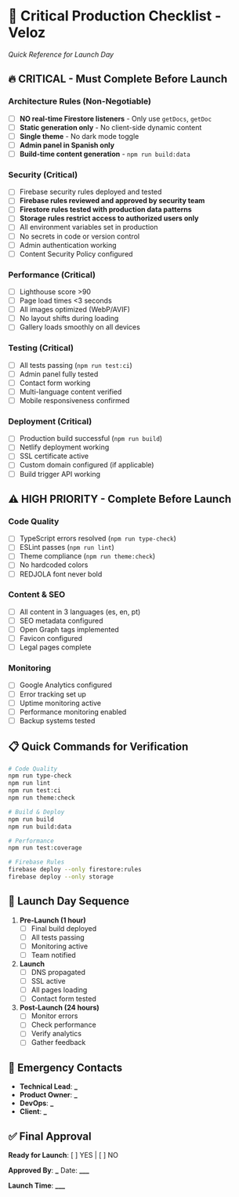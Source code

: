# 🚨 Critical Production Checklist - Veloz

_Quick Reference for Launch Day_

## 🔥 **CRITICAL - Must Complete Before Launch**

### Architecture Rules (Non-Negotiable)

- [ ] **NO real-time Firestore listeners** - Only use `getDocs`, `getDoc`
- [ ] **Static generation only** - No client-side dynamic content
- [ ] **Single theme** - No dark mode toggle
- [ ] **Admin panel in Spanish only**
- [ ] **Build-time content generation** - `npm run build:data`

### Security (Critical)

- [ ] Firebase security rules deployed and tested
- [ ] **Firebase rules reviewed and approved by security team**
- [ ] **Firestore rules tested with production data patterns**
- [ ] **Storage rules restrict access to authorized users only**
- [ ] All environment variables set in production
- [ ] No secrets in code or version control
- [ ] Admin authentication working
- [ ] Content Security Policy configured

### Performance (Critical)

- [ ] Lighthouse score >90
- [ ] Page load times <3 seconds
- [ ] All images optimized (WebP/AVIF)
- [ ] No layout shifts during loading
- [ ] Gallery loads smoothly on all devices

### Testing (Critical)

- [ ] All tests passing (`npm run test:ci`)
- [ ] Admin panel fully tested
- [ ] Contact form working
- [ ] Multi-language content verified
- [ ] Mobile responsiveness confirmed

### Deployment (Critical)

- [ ] Production build successful (`npm run build`)
- [ ] Netlify deployment working
- [ ] SSL certificate active
- [ ] Custom domain configured (if applicable)
- [ ] Build trigger API working

## ⚠️ **HIGH PRIORITY - Complete Before Launch**

### Code Quality

- [ ] TypeScript errors resolved (`npm run type-check`)
- [ ] ESLint passes (`npm run lint`)
- [ ] Theme compliance (`npm run theme:check`)
- [ ] No hardcoded colors
- [ ] REDJOLA font never bold

### Content & SEO

- [ ] All content in 3 languages (es, en, pt)
- [ ] SEO metadata configured
- [ ] Open Graph tags implemented
- [ ] Favicon configured
- [ ] Legal pages complete

### Monitoring

- [ ] Google Analytics configured
- [ ] Error tracking set up
- [ ] Uptime monitoring active
- [ ] Performance monitoring enabled
- [ ] Backup systems tested

## 📋 **Quick Commands for Verification**

```bash
# Code Quality
npm run type-check
npm run lint
npm run test:ci
npm run theme:check

# Build & Deploy
npm run build
npm run build:data

# Performance
npm run test:coverage

# Firebase Rules
firebase deploy --only firestore:rules
firebase deploy --only storage
```

## 🎯 **Launch Day Sequence**

1. **Pre-Launch (1 hour)**
   - [ ] Final build deployed
   - [ ] All tests passing
   - [ ] Monitoring active
   - [ ] Team notified

2. **Launch**
   - [ ] DNS propagated
   - [ ] SSL active
   - [ ] All pages loading
   - [ ] Contact form tested

3. **Post-Launch (24 hours)**
   - [ ] Monitor errors
   - [ ] Check performance
   - [ ] Verify analytics
   - [ ] Gather feedback

## 🚨 **Emergency Contacts**

- **Technical Lead**: ********\_********
- **Product Owner**: ********\_********
- **DevOps**: ********\_********
- **Client**: ********\_********

## ✅ **Final Approval**

**Ready for Launch**: [ ] YES | [ ] NO

**Approved By**: ********\_******** Date: ******\_\_\_******

**Launch Time**: ******\_\_\_******
